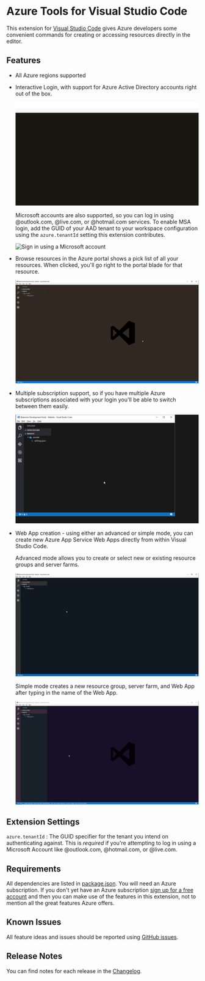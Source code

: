 # Azure Tools for Visual Studio Code

This extension for [Visual Studio Code](http://code.visualstudio.com) gives Azure developers some convenient commands for creating or accessing resources directly in the editor. 

## Features

- All Azure regions supported

- Interactive Login, with support for Azure Active Directory accounts right out of the box.

    ![Sign in using an Azure Active Directory account](./media/docs/sign-in-org-account.gif) 

    Microsoft accounts are also supported, so you can log in using @outlook.com, @live.com, or @hotmail.com services. To enable MSA login, add the GUID of your AAD tenant to your workspace configuration using the `azure.tenantId` setting this extension contributes.

    ![Sign in using a Microsoft account](./media/docs/sign-in-msa.gif) 

- Browse resources in the Azure portal shows a pick list of all your resources. When clicked, you'll go right to the portal blade for that resource.

    ![Browse to portal feature](./media/docs/browse-to-resource-in-portal.gif)

- Multiple subscription support, so if you have multiple Azure subscriptions associated with your login you'll be able to switch between them easily.

    ![Select subscription](./media/docs/select-subscription.gif)

- Web App creation - using either an advanced or simple mode, you can create new Azure App Service Web Apps directly from within Visual Studio Code.

    Advanced mode allows you to create or select new or existing resource groups and server farms.

    ![Advanced web app creation mode](./media/docs/create-web-app-advanced-scenario.gif)

    Simple mode creates a new resource group, server farm, and Web App after typing in the name of the Web App.

    ![Simple web app creation mode](./media/docs/create-web-app-simple-scenario.gif)

## Extension Settings

`azure.tenantId` : The GUID specifier for the tenant you intend on authenticating against. This is *required* if you're attempting to log in using a Microsoft Account like @outlook.com, @hotmail.com, or @live.com. 

## Requirements

All dependencies are listed in [package.json](package.json). You will need an Azure subscription. If you don't yet have an Azure subscription [sign up for a free account](https://azure.microsoft.com/en-us/free/) and then you can make use of the features in this extension, not to mention all the great features Azure offers. 

## Known Issues

All feature ideas and issues should be reported using [GitHub issues](https://github.com/bradygaster/azure-tools-vscode/issues).

## Release Notes

You can find notes for each release in the [Changelog](changelog.md).